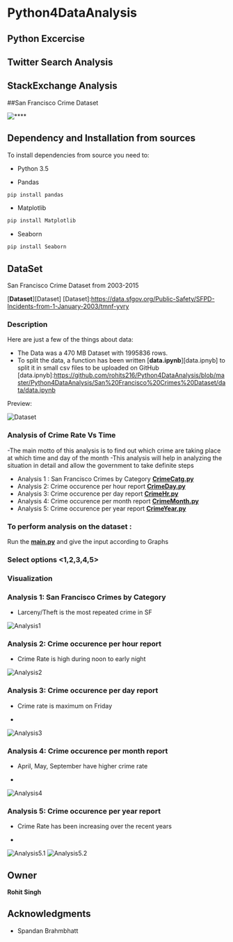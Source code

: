 # Python4DataAnalysis

## Python Excercise
 
## Twitter Search Analysis
## StackExchange Analysis

##San Francisco Crime Dataset

    
![****](https://github.com/rohits216/Python4DataAnalysis/blob/master/Python4DataAnalysis/San%20Francisco%20Crimes%20Dataset/Visualization/sanfrancisco.png)

## Dependency and Installation from sources
To install dependencies from source you need to:

* Python 3.5

* Pandas
```sh
pip install pandas
```
* Matplotlib
```sh
pip install Matplotlib
```
* Seaborn
```sh
pip install Seaborn
```

## DataSet
San Francisco Crime Dataset from 2003-2015

[**Dataset**][Dataset]
[Dataset]:https://data.sfgov.org/Public-Safety/SFPD-Incidents-from-1-January-2003/tmnf-yvry

### Description
Here are just a few of the things about data:

  - The Data was a 470 MB Dataset with 1995836 rows.
  - To split the data, a function has been written [**data.ipynb**][data.ipnyb] to split it in small csv files to be uploaded on GitHub
[data.ipnyb]:https://github.com/rohits216/Python4DataAnalysis/blob/master/Python4DataAnalysis/San%20Francisco%20Crimes%20Dataset/data/data.ipynb


Preview:

![Dataset](https://github.com/rohits216/Python4DataAnalysis/blob/master/Python4DataAnalysis/San%20Francisco%20Crimes%20Dataset/Visualization/Data.png)

### Analysis of Crime Rate Vs Time

   -The main motto of this analysis is to find out which crime are taking place at which time and day of the month
   -This analysis will help in analyzing the situation in detail and allow the government to take definite steps 

   * Analysis 1 : San Francisco Crimes by Category
    [**CrimeCatg.py**][CrimeCatg.py]
   * Analysis 2: Crime occurence per hour report
    [**CrimeDay.py**][CrimeDay.py]
   * Analysis 3: Crime occurence per day report
   [**CrimeHr.py**][CrimeDay.py]
   * Analysis 4: Crime occurence per month report
   [**CrimeMonth.py**][CrimeDay.py]
   * Analysis 5: Crime occurence per year report
   [**CrimeYear.py**][CrimeDay.py]

[CrimeCatg.py]:https://github.com/rohits216/Python4DataAnalysis/blob/master/Python4DataAnalysis/San%20Francisco%20Crimes%20Dataset/Analysis1_CrimeCatg/CrimeCatg.py
[CrimeDay.py]:https://github.com/rohits216/Python4DataAnalysis/blob/master/Python4DataAnalysis/San%20Francisco%20Crimes%20Dataset/Analysis2_CrimeDay/CrimeDay.py
[CrimeHr.py]:https://github.com/rohits216/Python4DataAnalysis/blob/master/Python4DataAnalysis/San%20Francisco%20Crimes%20Dataset/Analysis3_CrimeHr/CrimeHr.py
[CrimeMon.py]:https://github.com/rohits216/Python4DataAnalysis/blob/master/Python4DataAnalysis/San%20Francisco%20Crimes%20Dataset/Analysis4_CrimeMon/CrimeMon.py
[CrimeCatg.py]:https://github.com/rohits216/Python4DataAnalysis/blob/master/Python4DataAnalysis/San%20Francisco%20Crimes%20Dataset/Analysis5_CrimeYear/CrimeYear.py


### To perform analysis on the dataset :

Run the [**main.py**][main.py] and give the input according to Graphs

### Select options <1,2,3,4,5>

[main.py]:https://github.com/rohits216/Python4DataAnalysis/blob/master/Python4DataAnalysis/San%20Francisco%20Crimes%20Dataset/main.py

### Visualization

### Analysis 1: San Francisco Crimes by Category

* Larceny/Theft is the most repeated crime in SF

 ![Analysis1](https://github.com/rohits216/Python4DataAnalysis/blob/master/Python4DataAnalysis/San%20Francisco%20Crimes%20Dataset/Visualization/Analysis1_CrimeCatg.png)
 
### Analysis 2: Crime occurence per hour report
 
* Crime Rate is high during noon to early night

 ![Analysis2](https://github.com/rohits216/Python4DataAnalysis/blob/master/Python4DataAnalysis/San%20Francisco%20Crimes%20Dataset/Visualization/Analysis2_CrimeDay.png)

### Analysis 3: Crime occurence per day report
 
* Crime rate is maximum on Friday

*
 ![Analysis3](https://github.com/rohits216/Python4DataAnalysis/blob/master/Python4DataAnalysis/San%20Francisco%20Crimes%20Dataset/Visualization/Analysis3_CrimeHr.png)
### Analysis 4: Crime occurence per month report 

* April, May, September have higher crime rate

*
 ![Analysis4](https://github.com/rohits216/Python4DataAnalysis/blob/master/Python4DataAnalysis/San%20Francisco%20Crimes%20Dataset/Visualization/Analysis4_CrimeMon.png)
 
### Analysis 5: Crime occurence per year report

* Crime Rate has been increasing over the recent years

*
 ![Analysis5.1](https://github.com/rohits216/Python4DataAnalysis/blob/master/Python4DataAnalysis/San%20Francisco%20Crimes%20Dataset/Visualization/Analysis5_CrimeYear.png)
![Analysis5.2](https://github.com/rohits216/Python4DataAnalysis/blob/master/Python4DataAnalysis/San%20Francisco%20Crimes%20Dataset/Visualization/Analysis5_CrimeYear2.png)





## Owner

**Rohit Singh** 

## Acknowledgments

* Spandan Brahmbhatt



